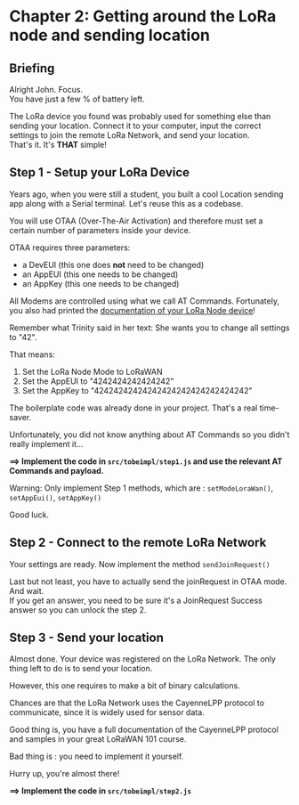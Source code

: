 # Chapter 2: Getting around the LoRa node and sending location

## Briefing

Alright John. Focus.  
You have just a few % of battery left.
  
The LoRa device you found was probably used for something else than sending your location. 
Connect it to your computer, input the correct settings to join the remote LoRa Network, and send your location.  
That's it. It's **THAT** simple!
 
## Step 1 - Setup your LoRa Device

Years ago, when you were still a student, you built a cool Location sending app along with a Serial terminal.
Let's reuse this as a codebase. 

You will use OTAA (Over-The-Air Activation) and therefore must set a certain number of parameters inside your device.

OTAA requires three parameters:

 * a DevEUI (this one does **not** need to be changed)
 * an AppEUI (this one needs to be changed)
 * an AppKey (this one needs to be changed)

All Modems are controlled using what we call AT Commands. Fortunately, you also had printed the [documentation of your LoRa Node device](/resources/course/lora-node-guide.pdf)!

Remember what Trinity said in her text: She wants you to change all settings to "42".

That means:

 1. Set the LoRa Node Mode to LoRaWAN
 2. Set the AppEUI to "4242424242424242"
 3. Set the AppKey to "42424242424242424242424242424242"

The boilerplate code was already done in your project. That's a real time-saver.

Unfortunately, you did not know anything about AT Commands so you didn't really implement it... 

**==> Implement the code in `src/tobeimpl/step1.js` and use the relevant AT Commands and payload.**    

Warning: Only implement Step 1 methods, which are : `setModeLoraWan()`, `setAppEui()`, `setAppKey()`  

Good luck.

## Step 2 - Connect to the remote LoRa Network

Your settings are ready. Now implement the method `sendJoinRequest()`

Last but not least, you have to actually send the joinRequest in OTAA mode. And wait.  
If you get an answer, you need to be sure it's a JoinRequest Success answer so you can unlock the step 2.  

## Step 3 - Send your location

Almost done. Your device was registered on the LoRa Network.
The only thing left to do is to send your location. 

However, this one requires to make a bit of binary calculations.    

Chances are that the LoRa Network uses the CayenneLPP protocol to communicate, since it is widely used for sensor data.
  
Good thing is, you have a full documentation of the CayenneLPP protocol and samples in your great LoRaWAN 101 course.

Bad thing is : you need to implement it yourself.

Hurry up, you're almost there!

**==> Implement the code in `src/tobeimpl/step2.js`**
